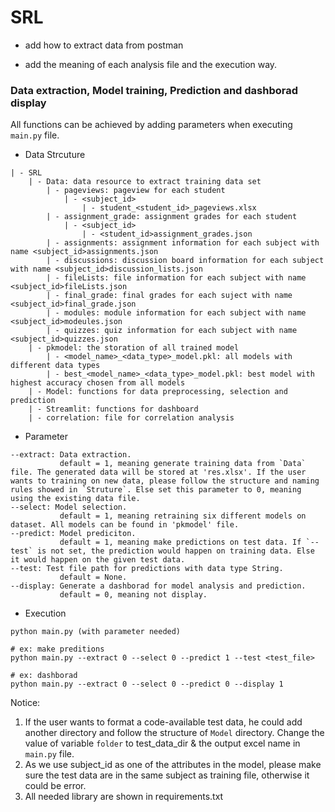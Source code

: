 # SRL
- add
how to extract data from postman

- add
the meaning of each analysis file and the execution way.
    
### Data extraction, Model training, Prediction and dashborad display

All functions can be achieved by adding parameters when executing `main.py` file.
- Data Strcuture
```
| - SRL
    | - Data: data resource to extract training data set
        | - pageviews: pageview for each student
            | - <subject_id>
                | - student_<student_id>_pageviews.xlsx
        | - assignment_grade: assignment grades for each student
            | - <subject_id>
                | - <student_id>assignment_grades.json
        | - assignments: assignment information for each subject with name <subject_id>assignments.json
        | - discussions: discussion board information for each subject with name <subject_id>discussion_lists.json
        | - fileLists: file information for each subject with name <subject_id>fileLists.json
        | - final_grade: final grades for each suject with name <subject_id>final_grade.json
        | - modules: module information for each subject with name <subject_id>modeules.json
        | - quizzes: quiz information for each subject with name <subject_id>quizzes.json
    | - pkmodel: the storation of all trained model
        | - <model_name>_<data_type>_model.pkl: all models with different data types
        | - best_<model_name>_<data_type>_model.pkl: best model with highest accuracy chosen from all models
    | - Model: functions for data preprocessing, selection and prediction
    | - Streamlit: functions for dashboard
    | - correlation: file for correlation analysis
```

- Parameter
```
--extract: Data extraction. 
           default = 1, meaning generate training data from `Data` file. The generated data will be stored at 'res.xlsx'. If the user wants to training on new data, please follow the structure and naming rules showed in `Struture`. Else set this parameter to 0, meaning using the existing data file.
--select: Model selection. 
           default = 1, meaning retraining six different models on dataset. All models can be found in 'pkmodel' file.
--predict: Model prediciton. 
           default = 1, meaning make predictions on test data. If `--test` is not set, the prediction would happen on training data. Else it would happen on the given test data.
--test: Test file path for predictions with data type String. 
           default = None.
--display: Generate a dashborad for model analysis and prediction. 
           default = 0, meaning not display.
```

- Execution
```
python main.py (with parameter needed)

# ex: make preditions
python main.py --extract 0 --select 0 --predict 1 --test <test_file>

# ex: dashborad
python main.py --extract 0 --select 0 --predict 0 --display 1
```

Notice: 
1. If the user wants to format a code-available test data, he could add another directory and follow the structure of `Model` directory. Change the value of variable `folder` to test_data_dir & the output excel name in `main.py` file.
2. As we use subject_id as one of the attributes in the model, please make sure the test data are in the same subject as training file, otherwise it could be error.
3. All needed library are shown in requirements.txt
